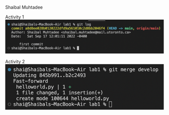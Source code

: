 Shaibal Muhtadee

Activity 1
![screenshot of first commit](assets/activity1.png)

Activity 2
![screenshot of first merge](assets/activity2.png)